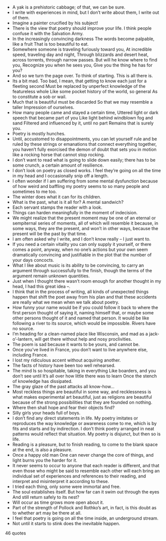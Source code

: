  - A yak is a prehistoric cabbage; of that, we can be sure.
 - I write with experiences in mind, but I don’t write about them, I write out of them.
 - Imagine a painter crucified by his subject!
 - There is the view that poetry should improve your life. I think people confuse it with the Salvation Army.
 - In the increasingly convincing darkness The words become palpable, like a fruit That is too beautiful to eat.
 - Somewhere someone is traveling furiously toward you, At incredible speed, traveling day and night, Through blizzards and desert heat, across torrents, through narrow passes. But will he know where to find you, Recognize you when he sees you, Give you the thing he has for you?
 - And so we turn the page over. To think of starting. This is all there is.
 - Its a bit mad. Too bad, I mean, that getting to know each just for a fleeting second Must be replaced by unperfect knowledge of the featureless whole Like some pocket history of the world, so general As to constitute a sob or wail.
 - Much that is beautiful must be discarded So that we may resemble a taller Impression of ourselves.
 - How many people came and stayed a certain time, Uttered light or dark speech that became part of you Like light behind windblown fog and sand Filtered and influenced by it, until no part Remains that is surely you.
 - Poetry is mostly hunches.
 - Until, accustomed to disappointments, you can let yourself rule and be ruled by these strings or emanations that connect everything together, you haven’t fully exorcised the demon of doubt that sets you in motion like a rocking horse that cannot stop rocking.
 - I don’t want to read what is going to slide down easily; there has to be some crunch, a certain amount of resilience.
 - I don’t look on poetry as closed works. I feel they’re going on all the time in my head and I occasionally snip off a length.
 - I often wonder if I am suffering from some mental dysfunction because of how weird and baffling my poetry seems to so many people and sometimes to me too.
 - The winter does what it can for its children.
 - What is the past, what is it all for? A mental sandwich?
 - Each servant stamps the reader with a look.
 - Things can harden meaningfully in the moment of indecision.
 - We might realize that the present moment may be one of an eternal or sempiternal series of moments, all of which will resemble it because, in some ways, they are the present, and won’t in other ways, because the present will be the past by that time.
 - I am often asked why I write, and I don’t know really – I just want to.
 - If you need a certain vitality you can only supply it yourself, or there comes a point, anyway, when no one’s actions but your own seem dramatically convincing and justifiable in the plot that the number of your days concocts.
 - What I like about music is its ability to be convincing, to carry an argument through successfully to the finish, though the terms of the argument remain unknown quantities.
 - Just when I thought there wasn’t room enough for another thought in my head, I had this great idea –.
 - I think that in the process of writing, all kinds of unexpected things happen that shift the poet away from his plan and that these accidents are really what we mean when we talk about poetry.
 - How funny your name would be if you could follow it back to where the first person thought of saying it, naming himself that, or maybe some other persons thought of it and named that person. It would be like following a river to its source, which would be impossible. Rivers have no source.
 - I’m heading for a clean-named place like Wisconsin, and mad as a jack-o’-lantern, will get there without help and nosy proclivities.
 - The poem is sad because it wants to be yours, and cannot be.
 - Once you’ve lived in France, you don’t want to live anywhere else, including France.
 - I lost my ridiculous accent without acquiring another.
 - The facts of history have been too well rehearsed.
 - The mind Is so hospitable, taking in everything Like boarders, and you don’t see until It’s all over how little there was to learn Once the stench of knowledge has dissipated.
 - The gray glaze of the past attacks all know-how...
 - Most reckless things are beautiful in some way, and recklessness is what makes experimental art beautiful, just as religions are beautiful because of the strong possibilities that they are founded on nothing.
 - Where then shall hope and fear their objects find?
 - Silly girls your heads full of boys.
 - I don’t find any direct statements in life. My poetry imitates or reproduces the way knowledge or awareness come to me, which is by fits and starts and by indirection. I don’t think poetry arranged in neat patterns would reflect that situation. My poetry is disjunct, but then so is life.
 - Reading is a pleasure, but to finish reading, to come to the blank space at the end, is also a pleasure.
 - Once a happy old man One can never change the core of things, and light burns you the harder for it.
 - It never seems to occur to anyone that each reader is different, and that even those who might be said to resemble each other will each bring an individual set of experiences and references to their reading, and interpret and misinterpret it according to these.
 - I tried each thing, only some were immortal and free.
 - The soul establishes itself. But how far can it swim out through the eyes And still return safely to its nest?
 - Will occur as time grows more open about it.
 - Part of the strength of Pollock and Rothko’s art, in fact, is this doubt as to whether art may be there at all.
 - I feel that poetry is going on all the time inside, an underground stream.
 - Not until it starts to stink does the inevitable happen.

46 quotes